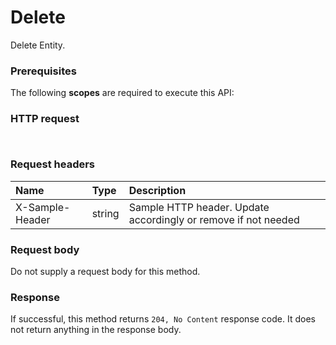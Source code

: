 # Delete

Delete Entity.
### Prerequisites
The following **scopes** are required to execute this API: 
### HTTP request
<!-- { "blockType": "ignored" } -->
```http


```
### Request headers
| Name       | Type | Description|
|:---------------|:--------|:----------|
| X-Sample-Header  | string  | Sample HTTP header. Update accordingly or remove if not needed|

### Request body
Do not supply a request body for this method.


### Response
If successful, this method returns `204, No Content` response code. It does not return anything in the response body.


<!-- uuid: 02afb9f1-f614-4668-ab7f-060462d219ff
2015-10-19 09:02:14 UTC -->
<!-- {
  "type": "#page.annotation",
  "description": "Delete",
  "keywords": "",
  "section": "documentation",
  "tocPath": ""
}-->